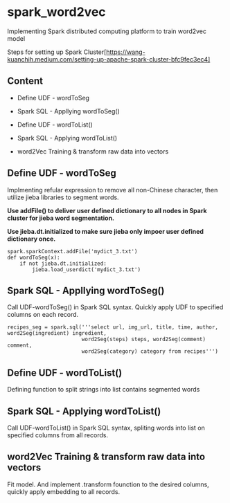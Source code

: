 # spark_word2vec
Implementing Spark distributed computing platform to train word2vec model

Steps for setting up Spark Cluster[https://wang-kuanchih.medium.com/setting-up-apache-spark-cluster-bfc9fec3ec4]

## Content
* Define UDF - wordToSeg

* Spark SQL - Appllying wordToSeg()

* Define UDF - wordToList()

* Spark SQL - Applying wordToList()

* word2Vec Training & transform raw data into vectors


## Define UDF - wordToSeg
Implmenting refular expression to remove all non-Chinese character, then utilize jieba libraries to segment words.

**Use addFile() to deliver user defined dictionary to all nodes in Spark cluster for jieba word segmentation.**

**Use jieba.dt.initialized to make sure jieba only impoer user defined dictionary once.**


```
spark.sparkContext.addFile('mydict_3.txt')
def wordToSeg(x):
    if not jieba.dt.initialized:
        jieba.load_userdict('mydict_3.txt')
```

## Spark SQL - Appllying wordToSeg()
Call UDF-wordToSeg() in Spark SQL syntax. Quickly apply UDF to specified columns on each record.

```
recipes_seg = spark.sql('''select url, img_url, title, time, author, word2Seg(ingredient) ingredient, 
                        word2Seg(steps) steps, word2Seg(comment) comment,
                        word2Seg(category) category from recipes''')
```


## Define UDF - wordToList()
Defining function to split strings into list contains segmented words

## Spark SQL - Applying wordToList()
Call UDF-wordToList() in Spark SQL syntax, spliting words into list on specified columns from all records.

## word2Vec Training & transform raw data into vectors
Fit model. And implement .transform founction to the desired columns, quickly apply embedding to all records.


